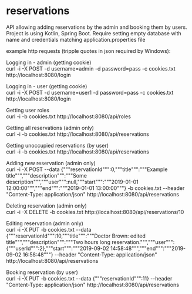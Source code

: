 # reservations
API allowing adding reservations by the admin and booking them by users. Project is using Kotlin, Spring Boot.
Require setting empty database with name and credentials matching application.properties file

example http requests (tripple quotes in json required by Windows):

Logging in - admin (getting cookie)<br>
curl -i -X POST -d username=admin -d password=pass -c cookies.txt http://localhost:8080/login

Logging in - user (getting cookie)<br>
curl -i -X POST -d username=user1 -d password=pass -c cookies.txt http://localhost:8080/login

Getting user roles<br>
curl -i -b cookies.txt http://localhost:8080/api/roles

Getting all reservations (admin only)<br>
curl -i  -b cookies.txt http://localhost:8080/api/reservations

Getting unoccupied reservations (by user)<br>
curl -i  -b cookies.txt http://localhost:8080/api/reservations

Adding new reservation (admin only)<br>
curl -i -X POST --data {"""reservationId""":0,"""title""":"""Example title""","""description""":"""Some description""","""user""":null,"""start""":"""2019-01-01 12:00:00""","""end""":"""2019-01-01 13:00:00"""} -b cookies.txt --header "Content-Type: application/json"  http://localhost:8080/api/reservations

Deleting reservation (admin only)<br>
curl -i -X DELETE -b cookies.txt http://localhost:8080/api/reservations/10

Editing reservation (admin only)<br>
curl -i -X PUT -b cookies.txt --data {"""reservationId""":10,"""title""":"""Doctor Brown: edited title""","""description""":"""Two hours long reservation.""","""user""":{"""userId""":2},"""start""":"""2019-09-02 14:58:48""","""end""":"""2019-09-02 16:58:48"""} --header "Content-Type: application/json" http://localhost:8080/api/reservations

Booking reservation (by user)<br>
curl -i -X PUT -b cookies.txt --data {"""reservationId""":11} --header "Content-Type: application/json" http://localhost:8080/api/reservations
